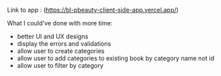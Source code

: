 Link to app : (https://bl-pbeauty-client-side-app.vercel.app/)

What I could've done with more time:

- better UI and UX designs
- display the errors and validations
- allow user to create categories
- allow user to add categories to existing book by category name not id
- allow user to filter by category
